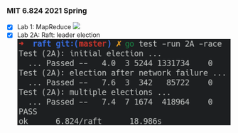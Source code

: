 ### MIT 6.824 2021 Spring
- [X] Lab 1: MapReduce
  ![](./pics/824-mr.png)
- [X] Lab 2A: Raft: leader election
  ![](pics/raft-lab2A.png)